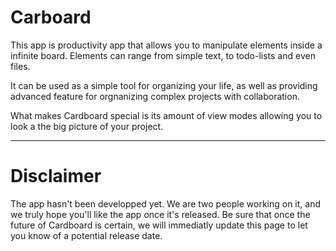 # Carboard

This app is productivity app that allows you to manipulate elements inside a infinite board. Elements can range from simple text, to todo-lists and even files.

It can be used as a simple tool for organizing your life, as well as providing advanced feature for orgnanizing complex projects with collaboration.

What makes Cardboard special is its amount of view modes allowing you to look a the big picture of your project.
***

# Disclaimer

The app hasn't been developped yet. We are two people working on it, and we truly hope you'll like the app once it's released.
Be sure that once the future of Cardboard is certain, we will immediatly update this page to let you know of a potential release date.



